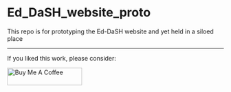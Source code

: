 # Ed_DaSH_website_proto  

This repo is for prototyping the Ed-DaSH website and yet held in a siloed place  

----

If you liked this work, please consider:

<a href="https://www.buymeacoffee.com/robertn01" target="_blank"><img src="https://cdn.buymeacoffee.com/buttons/default-orange.png" alt="Buy Me A Coffee" height="41" width="174"></a>
